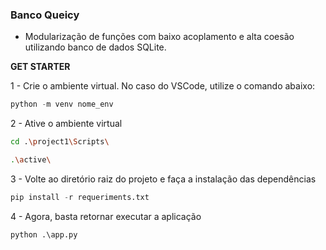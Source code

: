 ### Banco Queicy

- Modularização de funções com baixo acoplamento e alta coesão utilizando banco de dados SQLite.

**GET STARTER**

1 - Crie o ambiente virtual. No caso do VSCode, utilize o comando abaixo:

```python
python -m venv nome_env
```

2 - Ative o ambiente virtual

```bash
cd .\project1\Scripts\
```

```bash
.\active\
```

3 - Volte ao diretório raiz do projeto e faça a instalação das dependências

```python
pip install -r requeriments.txt
```

4 - Agora, basta retornar executar a aplicação

```python
python .\app.py
```
